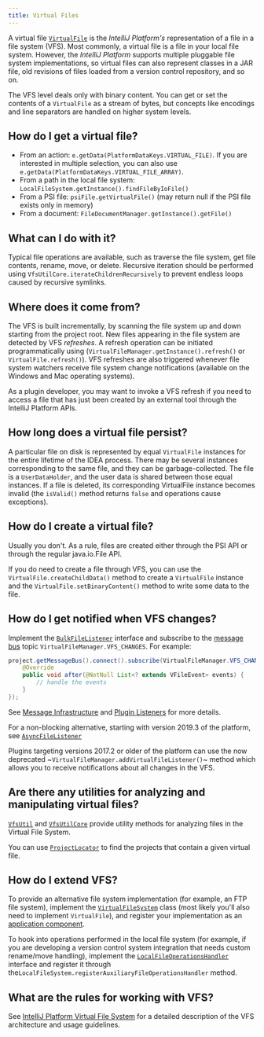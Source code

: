 ```yaml
---
title: Virtual Files
---
```


A virtual file [`VirtualFile`](upsource:///platform/core-api/src/com/intellij/openapi/vfs/VirtualFile.java) is the *IntelliJ Platform's* representation of a file in a file system (VFS). Most commonly, a virtual file is a file in your local file system. However, the *IntelliJ Platform* supports multiple pluggable file system implementations, so virtual files can also represent classes in a JAR file, old revisions of files loaded from a version control repository, and so on.

The VFS level deals only with binary content. You can get or set the contents of a `VirtualFile` as a stream of bytes, but concepts like encodings and line separators are handled on higher system levels.

## How do I get a virtual file?

* From an action: `e.getData(PlatformDataKeys.VIRTUAL_FILE)`. If you are interested in multiple selection, you can also use `e.getData(PlatformDataKeys.VIRTUAL_FILE_ARRAY)`.
* From a path in the local file system: `LocalFileSystem.getInstance().findFileByIoFile()`
* From a PSI file: `psiFile.getVirtualFile()` (may return null if the PSI file exists only in memory)
* From a document: `FileDocumentManager.getInstance().getFile()`

## What can I do with it?

Typical file operations are available, such as traverse the file system, get file contents, rename, move, or delete. Recursive iteration should be performed using `VfsUtilCore.iterateChildrenRecursively` to prevent endless loops caused by recursive symlinks.

## Where does it come from?

The VFS is built incrementally, by scanning the file system up and down starting from the project root. New files appearing in the file system are detected by VFS _refreshes_. A refresh operation can be initiated programmatically using (`VirtualFileManager.getInstance().refresh()` or `VirtualFile.refresh()`). VFS refreshes are also triggered whenever file system watchers receive file system change notifications (available on the Windows and Mac operating systems).

As a plugin developer, you may want to invoke a VFS refresh if you need to access a file that has just been created by an external tool through the IntelliJ Platform APIs.

## How long does a virtual file persist?

A particular file on disk is represented by equal `VirtualFile` instances for the entire lifetime of the IDEA process. There may be several instances corresponding to the same file, and they can be garbage-collected. The file is a `UserDataHolder`, and the user data is shared between those equal instances. If a file is deleted, its corresponding VirtualFile instance becomes invalid (the `isValid()` method returns `false` and operations cause exceptions).

## How do I create a virtual file?

Usually you don't. As a rule, files are created either through the PSI API or through the regular java.io.File API.

If you do need to create a file through VFS, you can use the `VirtualFile.createChildData()` method to create a `VirtualFile` instance and the `VirtualFile.setBinaryContent()` method to write some data to the file.

## How do I get notified when VFS changes?

Implement the [`BulkFileListener`](upsource:///platform/core-api/src/com/intellij/openapi/vfs/newvfs/BulkFileListener.java) interface and subscribe to the [message bus](/reference_guide/messaging_infrastructure.md) topic `VirtualFileManager.VFS_CHANGES`. For example:

```java
project.getMessageBus().connect().subscribe(VirtualFileManager.VFS_CHANGES, new BulkFileListener() {
    @Override
    public void after(@NotNull List<? extends VFileEvent> events) {
        // handle the events
    }
});
```
See [Message Infrastructure](/reference_guide/messaging_infrastructure.md) and [Plugin Listeners](/basics/plugin_structure/plugin_listeners.md) for more details.

For a non-blocking alternative, starting with version 2019.3 of the platform, see [`AsyncFileListener`](upsource:///platform/core-api/src/com/intellij/openapi/vfs/AsyncFileListener.java)

Plugins targeting versions 2017.2 or older of the platform can use the now deprecated ~`VirtualFileManager.addVirtualFileListener()`~ method which allows you to receive notifications about all changes in the VFS.

## Are there any utilities for analyzing and manipulating virtual files?

[`VfsUtil`](upsource:///platform/analysis-api/src/com/intellij/openapi/vfs/VfsUtil.java) and [`VfsUtilCore`](upsource:///platform/core-api/src/com/intellij/openapi/vfs/VfsUtilCore.java) provide utility methods for analyzing files in the Virtual File System.

You can use [`ProjectLocator`](upsource:///platform/projectModel-api/src/com/intellij/openapi/project/ProjectLocator.java) to find the projects that contain a given virtual file.

## How do I extend VFS?

To provide an alternative file system implementation (for example, an FTP file system), implement the [`VirtualFileSystem`](upsource:///platform/core-api/src/com/intellij/openapi/vfs/VirtualFileSystem.java) class (most likely you'll also need to implement `VirtualFile`), and register your implementation as an [application component](/basics/plugin_structure/plugin_components.md).

To hook into operations performed in the local file system (for example, if you are developing a version control system integration that needs custom rename/move handling), implement the [`LocalFileOperationsHandler`](upsource:///platform/analysis-api/src/com/intellij/openapi/vfs/LocalFileOperationsHandler.java) interface and register it through the`LocalFileSystem.registerAuxiliaryFileOperationsHandler` method.

## What are the rules for working with VFS?

See [IntelliJ Platform Virtual File System](/basics/virtual_file_system.md) for a detailed description of the VFS architecture and usage guidelines.
